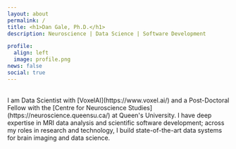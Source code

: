 ```yaml
---
layout: about
permalink: /
title: <h1>Dan Gale, Ph.D.</h1>
description: Neuroscience | Data Science | Software Development

profile:
  align: left
  image: profile.png
news: false
social: true
---
```

<br>
I am Data Scientist with [VoxelAI](https://www.voxel.ai/) and a Post-Doctoral Fellow with the [Centre for Neuroscience Studies](https://neuroscience.queensu.ca/) at Queen's University. I have deep expertise in MRI data analysis and scientific software development; across my roles in research and technology, I build state-of-the-art data systems for brain imaging and data science.
